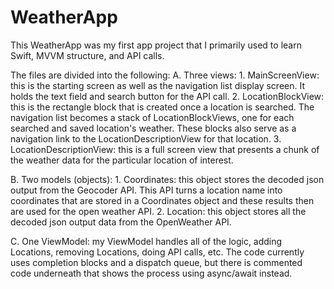 # WeatherApp
This WeatherApp was my first app project that I primarily used to learn Swift, MVVM structure, and API calls.

The files are divided into the following: 
  A. Three views:
       1. MainScreenView: this is the starting screen as well as the navigation list display screen. It holds the text field and search button for the API call.
       2. LocationBlockView: this is the rectangle block that is created once a location is searched. The navigation list becomes a stack of LocationBlockViews, one for each searched and saved location's weather. These blocks also serve as a navigation link to the LocationDescriptionView for that location.
       3. LocationDescriptionView: this is a full screen view that presents a chunk of the weather data for the particular location of interest. 

 B. Two models (objects):
       1. Coordinates: this object stores the decoded json output from the Geocoder API. This API turns a location name into coordinates that are stored in a Coordinates object and these results then are used for the open weather API.
       2. Location: this object stores all the decoded json output data from the OpenWeather API.

 C. One ViewModel: my ViewModel handles all of the logic, adding Locations, removing Locations, doing API calls, etc. The code currently uses completion blocks and a dispatch queue, but there is commented code underneath that shows the process using async/await instead.
